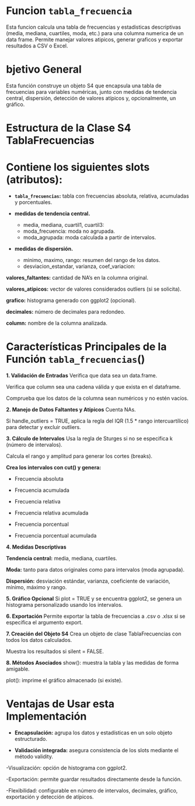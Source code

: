 # Funcion `tabla_frecuencia` 
Esta funcion calcula una tabla de frecuencias y estadisticas descriptivas (media, mediana, cuartiles, moda, etc.) para una columna numerica de un data frame. Permite manejar valores atipicos, generar graficos y exportar resultados a CSV o Excel.

# bjetivo General 
Esta función construye un objeto S4 que encapsula una tabla de frecuencias para variables numéricas, junto con medidas de tendencia central, dispersión, detección de valores atípicos y, opcionalmente, un gráfico.

# Estructura de la Clase S4 TablaFrecuencias 
# Contiene los siguientes slots (atributos):

* **`tabla_frecuencias`:** tabla con frecuencias absoluta, relativa, acumuladas y porcentuales.

* **medidas de tendencia central.**
  * media, mediana, cuartil1, cuartil3:
  * moda_frecuencia: moda no agrupada.
  * moda_agrupada: moda calculada a partir de intervalos.
    
* **medidas de dispersión.**
  * minimo, maximo, rango: resumen del rango de los datos.
  * desviacion_estandar, varianza, coef_variacion: 

**valores_faltantes:** cantidad de NA’s en la columna original.

**valores_atipicos:** vector de valores considerados outliers (si se solicita).

**grafico:** histograma generado con ggplot2 (opcional).

**decimales:** número de decimales para redondeo.

**column:** nombre de la columna analizada.

# Características Principales de la Función `tabla_frecuencias`()

**1. Validación de Entradas**
Verifica que data sea un data.frame.

Verifica que column sea una cadena válida y que exista en el dataframe.

Comprueba que los datos de la columna sean numéricos y no estén vacíos.

**2. Manejo de Datos Faltantes y Atípicos**
Cuenta NAs.

Si handle_outliers = TRUE, aplica la regla del IQR (1.5 * rango intercuartílico) para detectar y excluir outliers.

**3. Cálculo de Intervalos**
Usa la regla de Sturges si no se especifica k (número de intervalos).

Calcula el rango y amplitud para generar los cortes (breaks).

**Crea los intervalos con cut() y genera:**

* Frecuencia absoluta

* Frecuencia acumulada

* Frecuencia relativa

* Frecuencia relativa acumulada

* Frecuencia porcentual

* Frecuencia porcentual acumulada

**4. Medidas Descriptivas**
   
**Tendencia central:** media, mediana, cuartiles.

**Moda:** tanto para datos originales como para intervalos (moda agrupada).

**Dispersión:** desviación estándar, varianza, coeficiente de variación, mínimo, máximo y rango.

**5. Gráfico Opcional**
Si plot = TRUE y se encuentra ggplot2, se genera un histograma personalizado usando los intervalos.

**6. Exportación**
Permite exportar la tabla de frecuencias a .csv o .xlsx si se especifica el argumento export.

**7. Creación del Objeto S4**
Crea un objeto de clase TablaFrecuencias con todos los datos calculados.

Muestra los resultados si silent = FALSE.

**8. Métodos Asociados**
show(): muestra la tabla y las medidas de forma amigable.

plot(): imprime el gráfico almacenado (si existe).

# Ventajas de Usar esta Implementación

* **Encapsulación:** agrupa los datos y estadísticas en un solo objeto estructurado.

* **Validación integrada:** asegura consistencia de los slots mediante el método validity.

-Visualización: opción de histograma con ggplot2.

-Exportación: permite guardar resultados directamente desde la función.

-Flexibilidad: configurable en número de intervalos, decimales, gráfico, exportación y detección de atípicos.

